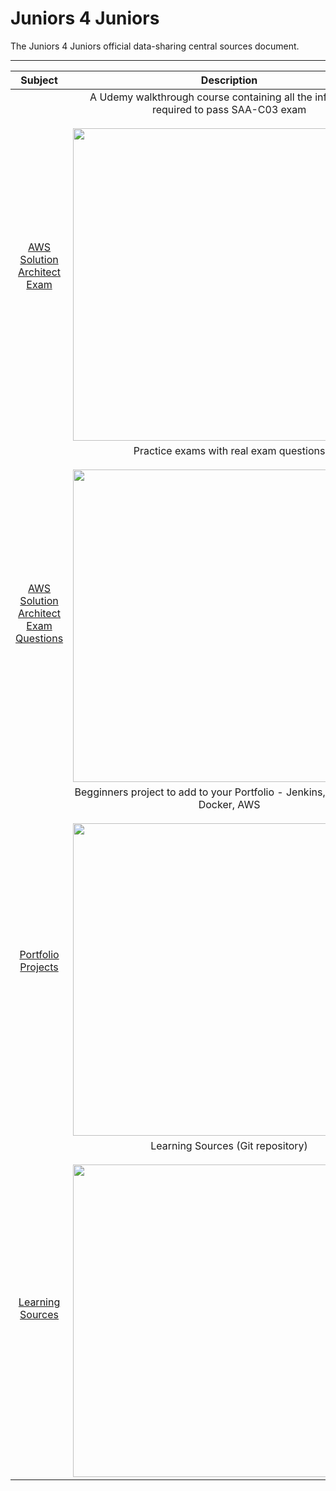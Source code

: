 # Juniors 4 Juniors

The Juniors 4 Juniors official data-sharing central sources document.

---

|                                                              Subject                                                              |                                                                                                        Description                                                                                                         |
|:---------------------------------------------------------------------------------------------------------------------------------:|:--------------------------------------------------------------------------------------------------------------------------------------------------------------------------------------------------------------------------:|
|         [AWS Solution Architect Exam](https://www.udemy.com/course/aws-certified-solutions-architect-associate-saa-c03/)          | A Udemy walkthrough course containing all the information required to pass SAA-C03 exam <br><br><img src="https://github.com/yuvalpress/juniors4juniors/assets/16977090/2b61dc46-5c74-4f13-9569-d675a5a42158" width="500"> |
| [AWS Solution Architect Exam Questions](https://www.udemy.com/course/practice-exams-aws-certified-solutions-architect-associate/) |                         Practice exams with real exam questions <br><br><img src="https://github.com/yuvalpress/juniors4juniors/assets/16977090/4675711d-03bb-4db9-aee4-c5dad8402cd1" width="500">                         |
|         [Portfolio Projects](https://ritik3311.hashnode.dev/build-a-cicd-pipeline-using-jenkins-sonarqube-docker-and-aws)         |      Begginners project to add to your Portfolio - Jenkins, SonarQobe, Docker, AWS <br><br><img src="https://github.com/yuvalpress/juniors4juniors/assets/16977090/d8f01663-4c17-4b12-b922-0ff24e415b9c" width="500">      |
|                                    [Learning Sources](https://github.com/Pradumnasaraf/DevOps)                                    |                            Learning Sources (Git repository) <br><br><img src="https://github.com/yuvalpress/juniors4juniors/assets/16977090/b0d19dd9-94f3-472c-ad5b-158dc2ebdb9b" width="500">                            |
